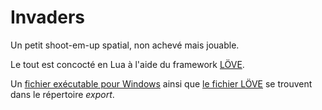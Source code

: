 Invaders
=======

Un petit shoot-em-up spatial, non achevé mais jouable.

Le tout est concocté en Lua à l'aide du framework [LÖVE](https://www.love2d.org/).

Un [fichier exécutable pour Windows](https://github.com/etienne-gauvin/invaders/blob/master/export/invaders-win.zip?raw=true)
ainsi que [le fichier LÖVE](https://github.com/etienne-gauvin/invaders/blob/master/export/invaders.love?raw=true) se trouvent dans le répertoire _export_.

